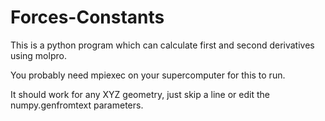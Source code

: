 # Forces-Constants

This is a python program which can calculate first and second derivatives using molpro. 

You probably need mpiexec on your supercomputer for this to run. 

It should work for any XYZ geometry, just skip a line or edit the numpy.genfromtext parameters.
